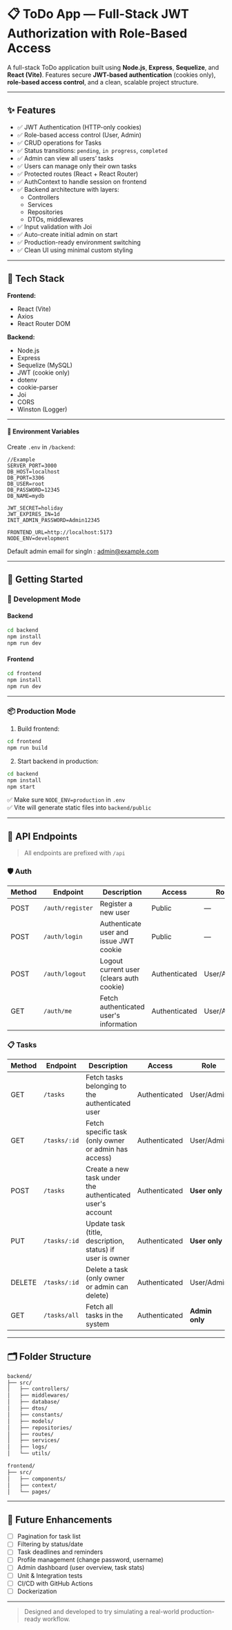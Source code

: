 # 📋 ToDo App — Full-Stack JWT Authorization with Role-Based Access

A full-stack ToDo application built using **Node.js**, **Express**, **Sequelize**, and **React (Vite)**. Features secure **JWT-based authentication** (cookies only), **role-based access control**, and a clean, scalable project structure.

---

## ✨ Features

- ✅ JWT Authentication (HTTP-only cookies)
- ✅ Role-based access control (User, Admin)
- ✅ CRUD operations for Tasks
- ✅ Status transitions: `pending`, `in progress`, `completed`
- ✅ Admin can view all users’ tasks
- ✅ Users can manage only their own tasks
- ✅ Protected routes (React + React Router)
- ✅ AuthContext to handle session on frontend
- ✅ Backend architecture with layers:
  - Controllers
  - Services
  - Repositories
  - DTOs, middlewares
- ✅ Input validation with Joi
- ✅ Auto-create initial admin on start
- ✅ Production-ready environment switching
- ✅ Clean UI using minimal custom styling

---

## 🧱 Tech Stack

**Frontend:**
- React (Vite)
- Axios
- React Router DOM

**Backend:**
- Node.js
- Express
- Sequelize (MySQL)
- JWT (cookie only)
- dotenv
- cookie-parser
- Joi
- CORS
- Winston (Logger)

---

#### 🧪 Environment Variables

Create `.env` in `/backend`:

```env
//Example
SERVER_PORT=3000
DB_HOST=localhost
DB_PORT=3306
DB_USER=root
DB_PASSWORD=12345
DB_NAME=mydb

JWT_SECRET=holiday
JWT_EXPIRES_IN=1d
INIT_ADMIN_PASSWORD=Admin12345

FRONTEND_URL=http://localhost:5173
NODE_ENV=development
```

Default admin email for singIn : admin@example.com

---

## 🚀 Getting Started

### 🔧 Development Mode

#### Backend

```bash
cd backend
npm install
npm run dev
```

#### Frontend

```bash
cd frontend
npm install
npm run dev
```

---

### 📦 Production Mode

1. Build frontend:

```bash
cd frontend
npm run build
```

2. Start backend in production:

```bash
cd backend
npm install
npm start
```

✅ Make sure `NODE_ENV=production` in `.env`  
✅ Vite will generate static files into `backend/public`

---

## 🔐 API Endpoints

> All endpoints are prefixed with `/api`

### 🛡️ Auth

| Method | Endpoint         | Description                                  | Access        | Role          |
|--------|------------------|----------------------------------------------|---------------|---------------|
| POST   | `/auth/register` | Register a new user                          | Public        | —             |
| POST   | `/auth/login`    | Authenticate user and issue JWT cookie       | Public        | —             |
| POST   | `/auth/logout`   | Logout current user (clears auth cookie)     | Authenticated | User/Admin    |
| GET    | `/auth/me`       | Fetch authenticated user's information       | Authenticated | User/Admin    |


### 📋 Tasks

| Method | Endpoint         | Description                                                | Access        | Role          |
|--------|------------------|------------------------------------------------------------|---------------|---------------|
| GET    | `/tasks`         | Fetch tasks belonging to the authenticated user           | Authenticated | User/Admin    |
| GET    | `/tasks/:id`     | Fetch specific task (only owner or admin has access)      | Authenticated | User/Admin    |
| POST   | `/tasks`         | Create a new task under the authenticated user's account  | Authenticated | **User only** |
| PUT    | `/tasks/:id`     | Update task (title, description, status) if user is owner | Authenticated | **User only** |
| DELETE | `/tasks/:id`     | Delete a task (only owner or admin can delete)            | Authenticated | User/Admin    |
| GET    | `/tasks/all`     | Fetch all tasks in the system                             | Authenticated | **Admin only** |

---

## 🗂 Folder Structure

```bash
backend/
├── src/
│   ├── controllers/
│   ├── middlewares/
│   ├── database/
│   ├── dtos/
│   ├── constants/
│   ├── models/
│   ├── repositories/
│   ├── routes/
│   ├── services/
│   ├── logs/
│   └── utils/

frontend/
├── src/
│   ├── components/
│   ├── context/
│   └── pages/
```

---

## 📌 Future Enhancements

- [ ] Pagination for task list
- [ ] Filtering by status/date
- [ ] Task deadlines and reminders
- [ ] Profile management (change password, username)
- [ ] Admin dashboard (user overview, task stats)
- [ ] Unit & Integration tests
- [ ] CI/CD with GitHub Actions
- [ ] Dockerization

---

> Designed and developed to try simulating a real-world production-ready workflow.
